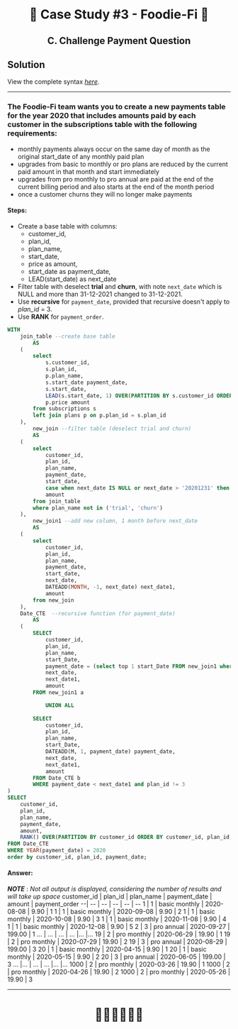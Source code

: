 # <p align="center" style="margin-top: 0px;">🥑 Case Study #3 - Foodie-Fi 🥑
## <p align="center"> C. Challenge Payment Question

## Solution

View the complete syntax [*here*](https://github.com/hydaai/8-Week-SQL-Challenge/tree/main/Case%20Study%20%233%20-%20Foodie-Fi/Scripts).

***

### The Foodie-Fi team wants you to create a new payments table for the year 2020 that includes amounts paid by each customer in the subscriptions table with the following requirements:
 * monthly payments always occur on the same day of month as the original start_date of any monthly paid plan
 * upgrades from basic to monthly or pro plans are reduced by the current paid amount in that month and start immediately
 * upgrades from pro monthly to pro annual are paid at the end of the current billing period and also starts at the end of the month period
 * once a customer churns they will no longer make payments

#### Steps:
- Create a base table with columns:
	- customer_id,
	- plan_id,
	- plan_name,
	- start_date, 
	- price as amount, 
	- start_date as payment_date,
	- LEAD(start_date) as next_date
- Filter table with deselect **trial** and **churn**, with note `next_date` which is NULL and more than 31-12-2021 changed to 31-12-2021.
- Use **recursive** for `payment_date`, provided that recursive doesn't apply to *plan_id* = 3.
- Use **RANK** for `payment_order`.

````sql
WITH
	join_table --create base table
		AS
	(
		select 
			s.customer_id,
			s.plan_id,
			p.plan_name,
			s.start_date payment_date,
			s.start_date,
			LEAD(s.start_date, 1) OVER(PARTITION BY s.customer_id ORDER BY s.start_date, s.plan_id) next_date,
			p.price amount
		from subscriptions s
		left join plans p on p.plan_id = s.plan_id
	),
		new_join --filter table (deselect trial and churn)
		AS
	(
		select 
			customer_id,
			plan_id,
			plan_name,
			payment_date,
			start_date,
			case when next_date IS NULL or next_date > '20201231' then '20201231' else next_date end next_date,
			amount
		from join_table
		where plan_name not in ('trial', 'churn')
	),
		new_join1 --add new column, 1 month before next_date
		AS
	(
		select 
			customer_id,
			plan_id,
			plan_name,
			payment_date,
			start_date,
			next_date,
			DATEADD(MONTH, -1, next_date) next_date1,
			amount
		from new_join
	),
	Date_CTE  --recursive function (for payment_date)
		AS
	(
		SELECT 
			customer_id,
			plan_id,
			plan_name,
			start_Date,
			payment_date = (select top 1 start_Date FROM new_join1 where customer_id = a.customer_id and plan_id = a.plan_id),
			next_date, 
			next_date1,
			amount
		FROM new_join1 a

			UNION ALL 
    
		SELECT 
			customer_id,
			plan_id,
			plan_name,
			start_Date, 
			DATEADD(M, 1, payment_date) payment_date,
			next_date, 
			next_date1,
			amount
		FROM Date_CTE b
		WHERE payment_date < next_date1 and plan_id != 3
)
SELECT 
	customer_id,
	plan_id,
	plan_name,
	payment_date,
	amount,
	RANK() OVER(PARTITION BY customer_id ORDER BY customer_id, plan_id, payment_date) payment_order
FROM Date_CTE
WHERE YEAR(payment_date) = 2020
order by customer_id, plan_id, payment_date;
````


#### Answer:
***NOTE*** : *Not all output is displayed, considering the number of results and will take up space*
customer_id | plan_id | plan_name | payment_date | amount | payment_order
--| -- | -- | -- | -- | --
1 | 1 | basic monthly | 2020-08-08 | 9.90 | 1
1 | 1 | basic monthly | 2020-09-08 | 9.90 | 2
1 | 1 | basic monthly | 2020-10-08 | 9.90 | 3
1 | 1 | basic monthly | 2020-11-08 | 9.90 | 4
1 | 1 | basic monthly | 2020-12-08 | 9.90 | 5
2 | 3 | pro annual | 2020-09-27 | 199.00 | 1
… | … | … | … |… |…
19 | 2 | pro monthly | 2020-06-29 | 19.90 | 1
19 | 2 | pro monthly | 2020-07-29 | 19.90 | 2
19 | 3 | pro annual | 2020-08-29 | 199.00 | 3
20 | 1 | basic monthly | 2020-04-15 | 9.90 | 1
20 | 1 | basic monthly | 2020-05-15 | 9.90 | 2
20 | 3 | pro annual | 2020-06-05 | 199.00 | 3
… |… | … | … |… |…
1000 | 2 | pro monthly | 2020-03-26 | 19.90 | 1
1000 | 2 | pro monthly | 2020-04-26 | 19.90 | 2
1000 | 2 | pro monthly | 2020-05-26 | 19.90 | 3

***

# <p align="center" style="margin-top: 0px;">👩‍💻👩‍💻👩‍💻
